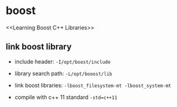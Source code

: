 # boost
<<Learning Boost C++ Libraries>>

## link boost library
+ include header:
  `-I/opt/boost/include`

+ library search path:
  `-L/opt/booost/lib`
  
+ link boost libraries:
  `-lboost_filesystem-mt -lboost_system-mt`

+ compile with c++ 11 standard
  `-std=c++11`
